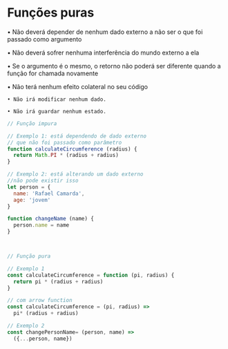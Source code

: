# Funções puras

• Não deverá depender de nenhum dado externo a não ser o que foi passado como argumento

• Não deverá sofrer nenhuma interferência do mundo externo a ela

• Se o argumento é o mesmo, o retorno não poderá ser diferente quando a função for chamada novamente

• Não terá nenhum efeito colateral no seu código

    • Não irá modificar nenhum dado.

    • Não irá guardar nenhum estado.

```js
// Função impura

// Exemplo 1: está dependendo de dado externo 
// que não foi passado como parâmetro 
function calculateCircumference (radius) { 
  return Math.PI * (radius + radius)
}

// Exemplo 2: está alterando um dado externo 
//não pode existir isso
let person = { 
  name: 'Rafael Camarda', 
  age: 'jovem' 
}

function changeName (name) { 
  person.name = name 
}



// Função pura

// Exemplo 1
const calculateCircumference = function (pi, radius) { 
  return pi * (radius + radius)
}

// com arrow function
const calculateCircumference = (pi, radius) => 
  pi* (radius + radius)

// Exemplo 2
const changePersonName= (person, name) => 
  ({...person, name})


```